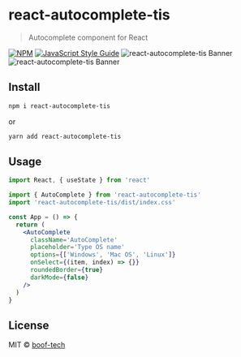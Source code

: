 # react-autocomplete-tis

> Autocomplete component for React

[![NPM](https://img.shields.io/npm/v/react-autocomplete-tis.svg)](https://www.npmjs.com/package/react-autocomplete-tis) [![JavaScript Style Guide](https://img.shields.io/badge/code_style-standard-brightgreen.svg)](https://standardjs.com)
![react-autocomplete-tis Banner](https://user-images.githubusercontent.com/76048512/119012045-e99ea800-b9aa-11eb-9c97-784cb6551327.gif)
![react-autocomplete-tis Banner](https://user-images.githubusercontent.com/76048512/119011035-e0f9a200-b9a9-11eb-89ab-4af2804bdad3.gif)

## Install

```bash
npm i react-autocomplete-tis
```

or

```bash
yarn add react-autocomplete-tis
```

## Usage

```jsx
import React, { useState } from 'react'

import { AutoComplete } from 'react-autocomplete-tis'
import 'react-autocomplete-tis/dist/index.css'

const App = () => {
  return (
    <AutoComplete
      className='AutoComplete'
      placeholder='Type OS name'
      options={['Windows', 'Mac OS', 'Linux']}
      onSelect={(item, index) => {}}
      roundedBorder={true}
      darkMode={false}
    />
  )
}
```

## License

MIT © [boof-tech](https://github.com/boof-tech)
